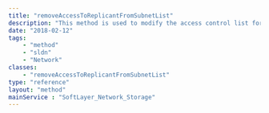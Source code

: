 ```yaml
---
title: "removeAccessToReplicantFromSubnetList"
description: "This method is used to modify the access control list for this Storage volume's replica.  The SoftLayer_Network_Subnet objects which have been allowed access to this storage volume's replica will be listed in the allowedReplicationSubnets property of this storage volume. "
date: "2018-02-12"
tags:
    - "method"
    - "sldn"
    - "Network"
classes:
    - "removeAccessToReplicantFromSubnetList"
type: "reference"
layout: "method"
mainService : "SoftLayer_Network_Storage"
---
```

